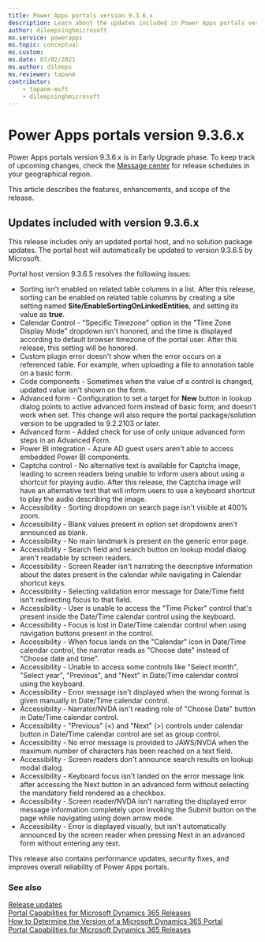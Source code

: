 ```yaml
---
title: Power Apps portals version 9.3.6.x
description: Learn about the updates included in Power Apps portals version 9.3.6.x, including fixes, enhancements, and the scope of the release. 
author: dileepsinghmicrosoft
ms.service: powerapps
ms.topic: conceptual
ms.custom: 
ms.date: 07/02/2021
ms.author: dileeps
ms.reviewer: tapanm
contributor:
    - tapanm-msft
    - dileepsinghmicrosoft
---
```


# Power Apps portals version 9.3.6.x

Power Apps portals version 9.3.6.x is in Early Upgrade phase. To keep track of upcoming changes, check the [Message center](/microsoft-365/admin/manage/message-center) for release schedules in your geographical region.

This article describes the features, enhancements, and scope of the release.

## Updates included with version 9.3.6.x

This release includes only an updated portal host, and no solution package updates. The portal host will automatically be updated to version 9.3.6.5 by Microsoft.

Portal host version 9.3.6.5 resolves the following issues:

- Sorting isn't enabled on related table columns in a list. After this release, sorting can be enabled on related table columns by creating a site setting named **Site/EnableSortingOnLinkedEntities**, and setting its value as **true**.
- Calendar Control - "Specific Timezone" option in the "Time Zone Display Mode" dropdown isn't honored, and the time is displayed according to default browser timezone of the portal user. After this release, this setting will be honored.
- Custom plugin error doesn't show when the error occurs on a referenced table. For example, when uploading a file to annotation table on a basic form.
- Code components - Sometimes when the value of a control is changed, updated value isn't shown on the form.
- Advanced form - Configuration to set a target for **New** button in lookup dialog points to active advanced form instead of basic form; and doesn't work when set. This change will also require the portal package/solution version to be upgraded to 9.2.2103 or later.
- Advanced form - Added check for use of only unique advanced form steps in an Advanced Form.
- Power BI integration - Azure AD guest users aren't able to access embedded Power BI components.
- Captcha control - No alternative text is available for Captcha image, leading to screen readers being unable to inform users about using a shortcut for playing audio. After this release, the Captcha image will have an alternative text that will inform users to use a keyboard shortcut to play the audio describing the image.
- Accessibility - Sorting dropdown on search page isn't visible at 400% zoom.
- Accessibility - Blank values present in option set dropdowns aren't announced as blank.
- Accessibility - No main landmark is present on the generic error page.
- Accessibility - Search field and search button on lookup modal dialog aren't readable by screen readers.
- Accessibility - Screen Reader isn't narrating the descriptive information about the dates present in the calendar while navigating in Calendar shortcut keys.
- Accessibility - Selecting validation error message for Date/Time field isn't redirecting focus to that field.
- Accessibility - User is unable to access the "Time Picker" control that's present inside the Date/Time calendar control using the keyboard.
- Accessibility - Focus is lost in Date/Time calendar control when using navigation buttons present in the control.
- Accessibility - When focus lands on the "Calendar" icon in Date/Time calendar control, the narrator reads as "Choose date" instead of "Choose date and time".
- Accessibility - Unable to access some controls like "Select month",  "Select year", "Previous", and "Next" in Date/Time calendar control using the keyboard.
- Accessibility - Error message isn't displayed when the wrong format is given manually in Date/Time calendar control.
- Accessibility - Narrator/NVDA isn't reading role of "Choose Date" button in Date/Time calendar control.
- Accessibility - "Previous" (<) and "Next" (>) controls under calendar button in Date/Time calendar control are set as group control.
- Accessibility - No error message is provided to JAWS/NVDA when the maximum number of characters has been reached on a text field.
- Accessibility - Screen readers don't announce search results on lookup modal dialog.
- Accessibility - Keyboard focus isn't landed on the error message link after accessing the Next button in an advanced form without selecting the mandatory field rendered as a checkbox.
- Accessibility - Screen reader/NVDA isn't narrating the displayed error message information completely upon invoking the Submit button on the page while navigating using down arrow mode.
- Accessibility - Error is displayed visually, but isn't automatically announced by the screen reader when pressing Next in an advanced form without entering any text.

This release also contains performance updates, security fixes, and improves overall reliability of Power Apps portals.

### See also

[Release updates](../release-updates.md) <br>
[Portal Capabilities for Microsoft Dynamics 365 Releases](https://support.microsoft.com/topic/portal-capabilities-for-microsoft-dynamics-365-releases-81f5fcc9-ef72-8b2e-5b4b-29e9840fb5c4) <br>
[How to Determine the Version of a Microsoft Dynamics 365 Portal](https://support.microsoft.com/topic/how-to-determine-the-version-of-a-microsoft-dynamics-365-portal-d2400fdc-b1dd-597b-feab-87abc805325e) <br>
[Portal Capabilities for Microsoft Dynamics 365 Releases](https://support.microsoft.com/topic/portal-capabilities-for-microsoft-dynamics-365-releases-81f5fcc9-ef72-8b2e-5b4b-29e9840fb5c4)

